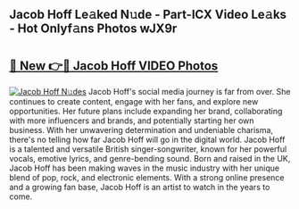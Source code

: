## Jacob Hoff Le𝚊ked N𝚞de - Part-ICX Video Le𝚊ks - Hot Onlyf𝚊ns Photos wJX9r

# <h2><a href="http://ac35329.deff.icu/?id=Jacob+Hoff">🔗 New 👉🔴 Jacob Hoff VIDEO Photos</a></h2>

[![Jacob Hoff N𝚞des](https://i.imgur.com/rIISA9y.gif)](http://ac35329.deff.icu/?id=Jacob+Hoff)
Jacob Hoff's social media journey is far from over. She continues to create content, engage with her fans, and explore new opportunities. Her future plans include expanding her brand, collaborating with more influencers and brands, and potentially starting her own business. With her unwavering determination and undeniable charisma, there's no telling how far Jacob Hoff will go in the digital world. Jacob Hoff is a talented and versatile British singer-songwriter, known for her powerful vocals, emotive lyrics, and genre-bending sound. Born and raised in the UK, Jacob Hoff has been making waves in the music industry with her unique blend of pop, rock, and electronic elements. With a strong online presence and a growing fan base, Jacob Hoff is an artist to watch in the years to come.
